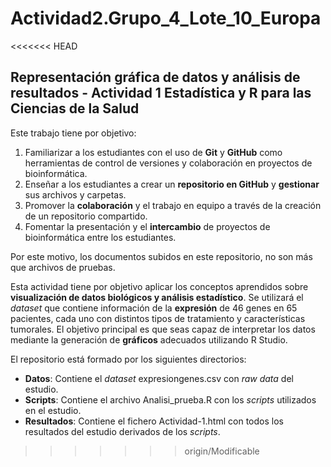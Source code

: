 # Actividad2.Grupo_4_Lote_10_Europa
<<<<<<< HEAD

## Representación gráfica de datos y análisis de resultados - Actividad 1 Estadística y R para las Ciencias de la Salud

Este trabajo tiene por objetivo:
1. Familiarizar a los estudiantes con el uso de **Git** y **GitHub** como herramientas de control de versiones y colaboración en proyectos de bioinformática.
2. Enseñar a los estudiantes a crear un **repositorio en GitHub** y **gestionar** sus archivos y carpetas.
3. Promover la **colaboración** y el trabajo en equipo a través de la creación de un repositorio compartido.
4. Fomentar la presentación y el **intercambio** de proyectos de bioinformática entre los estudiantes.

Por este motivo, los documentos subidos en este repositorio, no son más que archivos de pruebas. 

Esta actividad tiene por objetivo aplicar los conceptos aprendidos sobre **visualización de datos biológicos y análisis estadístico**. Se utilizará el *dataset* que contiene información de la **expresión** de 46 genes en 65 pacientes, cada uno con distintos tipos de tratamiento y características tumorales. El objetivo principal es que seas capaz de interpretar los datos mediante la generación de **gráficos** adecuados utilizando R Studio.

El repositorio está formado por los siguientes directorios:
- **Datos**: Contiene el *dataset* expresiongenes.csv con *raw data* del estudio.
- **Scripts**: Contiene el archivo Analisi_prueba.R  con los *scripts* utilizados en el estudio.
- **Resultados**: Contiene el fichero Actividad-1.html con todos los resultados del estudio derivados de los *scripts*.
>>>>>>> origin/Modificable


